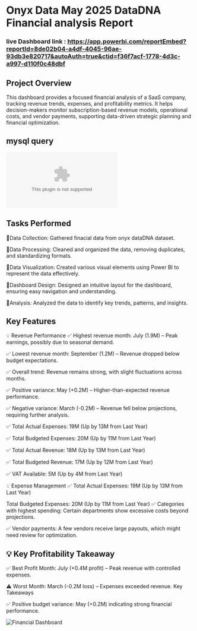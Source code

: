 # Onyx Data May 2025 DataDNA Financial analysis Report
### live Dashboard link : https://app.powerbi.com/reportEmbed?reportId=8de02b04-a4df-4045-96ae-93db3e820717&autoAuth=true&ctid=f36f7acf-1778-4d3c-a997-d110f0c48dbf

## Project Overview
 
This dashboard provides a focused financial analysis of a SaaS company, tracking revenue trends, expenses, and profitability metrics. It helps decision-makers monitor subscription-based revenue models, operational costs, and vendor payments, supporting data-driven strategic planning and financial optimization.

## mysql query
![mysql](https://github.com/Haruharun/onyx-financial-dataset-challenge/blob/b80cf335b8ccb1ca08d04dfc78432a7f9b0d8a2c/MYSQL%20QUERY.docx)

## Tasks Performed

 🔺Data Collection: Gathered finacial data from onyx dataDNA  dataset.

 🔺Data Processing: Cleaned and organized the data, removing duplicates, and standardizing formats.

 🔺Data Visualization: Created various visual elements using Power BI to represent the data effectively.

 🔺Dashboard Design: Designed an intuitive layout for the dashboard, ensuring easy navigation and understanding.

 🔺Analysis: Analyzed the data to identify key trends, patterns, and insights.

## Key Features

 💡 Revenue Performance
✅ Highest revenue month: July (1.9M) – Peak earnings, possibly due to seasonal demand.

✅ Lowest revenue month: September (1.2M) – Revenue dropped below budget expectations.

✅ Overall trend: Revenue remains strong, with slight fluctuations across months.

✅ Positive variance: May (+0.2M) – Higher-than-expected revenue performance.

✅ Negative variance: March (-0.2M) – Revenue fell below projections, requiring further analysis.

✅ Total Actual Expenses: 19M (Up by 13M from Last Year)

✅ Total Budgeted Expenses: 20M (Up by 11M from Last Year)

✅ Total Actual Revenue: 18M (Up by 13M from Last Year)

✅ Total Budgeted Revenue: 17M (Up by 12M from Last Year)

✅ VAT Available: 5M (Up by 4M from Last Year)

💡 Expense Management
✅ Total Actual Expenses: 19M (Up by 13M from Last Year)

Total Budgeted Expenses: 20M (Up by 11M from Last Year)
✅ Categories with highest spending: Certain departments show excessive costs beyond projections.

✅ Vendor payments: A few vendors receive large payouts, which might need review for optimization.




## 💡 Key Profitability Takeaway
✅ Best Profit Month: July (+0.4M profit) – Peak revenue with controlled expenses.

 ⚠️ Worst Month: March (-0.2M loss) – Expenses exceeded revenue.
Key Takeaways

✅ Positive budget variance: May (+0.2M) indicating strong financial performance.



 

![Financial Dashboard](https://github.com/Haruharun/onyx-financial-dataset-challenge/blob/f3aa2417a541246c3b7abb0d432aadace9a12c69/Dashboard%20overview.png)
